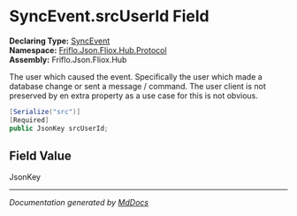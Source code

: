 ﻿<!--  
  <auto-generated>   
    The contents of this file were generated by a tool.  
    Changes to this file may be list if the file is regenerated  
  </auto-generated>   
-->

# SyncEvent.srcUserId Field

**Declaring Type:** [SyncEvent](../index.md)  
**Namespace:** [Friflo.Json.Fliox.Hub.Protocol](../../index.md)  
**Assembly:** Friflo.Json.Fliox.Hub

The user which caused the event. Specifically the user which made a database change or sent a message \/ command. The user client is not preserved by en extra property as a use case for this is not obvious.

```csharp
[Serialize("src")]
[Required]
public JsonKey srcUserId;
```

## Field Value

JsonKey

___

*Documentation generated by [MdDocs](https://github.com/ap0llo/mddocs)*

